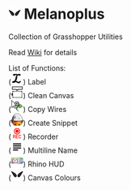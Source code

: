 # ![](./Resources/MelanoplusSimple.png) Melanoplus
Collection of Grasshopper Utilities

Read [Wiki](https://github.com/lin-ycv/Melanoplus/wiki) for details

List of Functions:<br>
(![](./Resources/Label.png)) Label <br>
(![](./Resources/CleanCanvas.png)) Clean Canvas <br>
(![](./Resources/Copy_Wire.png)) Copy Wires <br>
(![](./Resources/SnippetBuilder.png)) Create Snippet <br>
(![](./Resources/recordON.png)) Recorder <br>
(![](./Resources/multiline.png)) Multiline Name <br>
(![](./Resources/DataHUD.png)) Rhino HUD<br>
(![](./Resources/MelanoplusSimple.png)) Canvas Colours <br>
